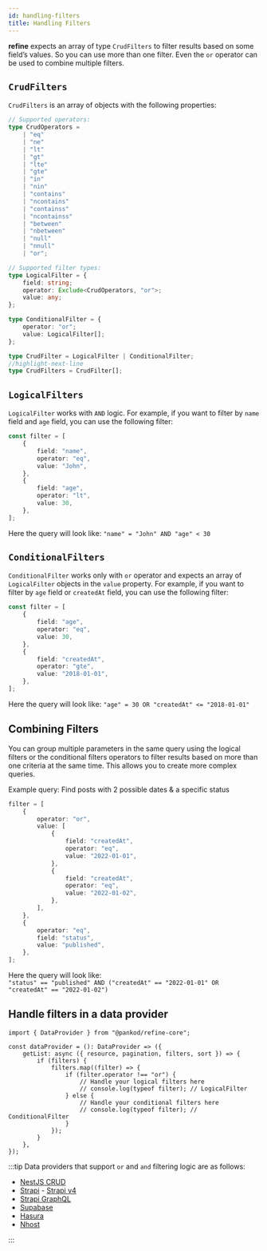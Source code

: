```yaml
---
id: handling-filters
title: Handling Filters
---
```


**refine** expects an array of type `CrudFilters` to filter results based on some field’s values. So you can use more than one filter. Even the `or` operator can be used to combine multiple filters.

## `CrudFilters`

`CrudFilters` is an array of objects with the following properties:

```ts
// Supported operators:
type CrudOperators =
    | "eq"
    | "ne"
    | "lt"
    | "gt"
    | "lte"
    | "gte"
    | "in"
    | "nin"
    | "contains"
    | "ncontains"
    | "containss"
    | "ncontainss"
    | "between"
    | "nbetween"
    | "null"
    | "nnull"
    | "or";

// Supported filter types:
type LogicalFilter = {
    field: string;
    operator: Exclude<CrudOperators, "or">;
    value: any;
};

type ConditionalFilter = {
    operator: "or";
    value: LogicalFilter[];
};

type CrudFilter = LogicalFilter | ConditionalFilter;
//highlight-next-line
type CrudFilters = CrudFilter[];
```

## `LogicalFilters`

`LogicalFilter` works with `AND` logic. For example, if you want to filter by `name` field and `age` field, you can use the following filter:

```ts
const filter = [
    {
        field: "name",
        operator: "eq",
        value: "John",
    },
    {
        field: "age",
        operator: "lt",
        value: 30,
    },
];
```

Here the query will look like: `"name" = "John" AND "age" < 30`

## `ConditionalFilters`

`ConditionalFilter` works only with `or` operator and expects an array of `LogicalFilter` objects in the `value` property. For example, if you want to filter by `age` field or `createdAt` field, you can use the following filter:

```ts
const filter = [
    {
        field: "age",
        operator: "eq",
        value: 30,
    },
    {
        field: "createdAt",
        operator: "gte",
        value: "2018-01-01",
    },
];
```

Here the query will look like: `"age" = 30 OR "createdAt" <= "2018-01-01"`

## Combining Filters

You can group multiple parameters in the same query using the logical filters or the conditional filters operators to filter results based on more than one criteria at the same time. This allows you to create more complex queries.

Example query: Find posts with 2 possible dates & a specific status

```ts
filter = [
    {
        operator: "or",
        value: [
            {
                field: "createdAt",
                operator: "eq",
                value: "2022-01-01",
            },
            {
                field: "createdAt",
                operator: "eq",
                value: "2022-01-02",
            },
        ],
    },
    {
        operator: "eq",
        field: "status",
        value: "published",
    },
];
```

Here the query will look like:  
`"status" == "published" AND ("createdAt" == "2022-01-01" OR "createdAt" == "2022-01-02")`

## Handle filters in a data provider

```tsx title="dataProvider.ts"
import { DataProvider } from "@pankod/refine-core";

const dataProvider = (): DataProvider => ({
    getList: async ({ resource, pagination, filters, sort }) => {
        if (filters) {
            filters.map((filter) => {
                if (filter.operator !== "or") {
                    // Handle your logical filters here
                    // console.log(typeof filter); // LogicalFilter
                } else {
                    // Handle your conditional filters here
                    // console.log(typeof filter); // ConditionalFilter
                }
            });
        }
    },
});
```

:::tip
Data providers that support `or` and `and` filtering logic are as follows:

-   [NestJS CRUD](https://github.com/pankod/refine/tree/master/packages/nestjsx-crud)
-   [Strapi](https://github.com/pankod/refine/tree/master/packages/strapi) - [Strapi v4](https://github.com/pankod/refine/tree/master/packages/strapi-v4)
-   [Strapi GraphQL](https://github.com/pankod/refine/tree/master/packages/strapi-graphql)
-   [Supabase](https://github.com/pankod/refine/tree/master/packages/supabase)
-   [Hasura](https://github.com/pankod/refine/tree/master/packages/hasura)
-   [Nhost](https://github.com/pankod/refine/tree/master/packages/nhost)

:::
